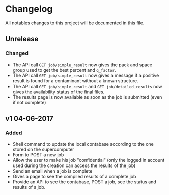 # Changelog
All notables changes to this project will be documented in this file.

## Unrelease
### Changed
- The API call `GET job/simple_result` now gives the pack and space group used
  to get the best percent and `q_factor`.
- The API call `GET job/simple_result` now gives a message if a positive result
  is found for a contaminant without a known structure.
- The API call `GET job/simple_result` and `GET job/detailed_results` now gives
  the availability status of the final files.
- The results page is now available as soon as the job is submitted (even if
  not complete)

## v1 04-06-2017
### Added
- Shell command to update the local contabase according to the one stored on
  the supercomputer
- Form to POST a new job
- Allow the user to make his job "confidential" (only the logged in account
  used during the creation can access the results of the job)
- Send an email when a job is complete
- Gives a page to see the compiled results of a complete job
- Provide an API to see the contabase, POST a job, see the status and results
  of a job.
